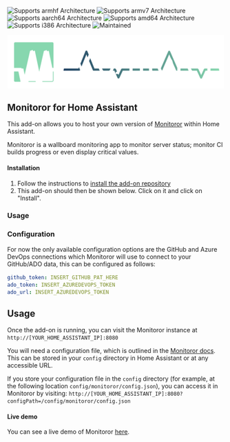 ![Supports armhf Architecture][armhf-shield]
![Supports armv7 Architecture][armv7-shield]
![Supports aarch64 Architecture][aarch64-shield]
![Supports amd64 Architecture][amd64-shield]
![Supports i386 Architecture][i386-shield]
![Maintained][maintained-shield]

![](logo.png)

## Monitoror for Home Assistant

This add-on allows you to host your own version of [Monitoror](https://github.com/monitoror/monitoror) within Home Assistant.

Monitoror is a wallboard monitoring app to monitor server status; monitor CI builds progress or even display critical values.

#### Installation

1. Follow the instructions to [install the add-on repository](https://github.com/markgaze/hassio/#installation)
2. This add-on should then be shown below. Click on it and click on "Install".

### Usage

### Configuration

For now the only available configuration options are the GitHub and Azure DevOps connections which Monitoror will use to connect to your GitHub/ADO data, this can be configured as follows:

```yaml
github_token: INSERT_GITHUB_PAT_HERE
ado_token: INSERT_AZUREDEVOPS_TOKEN
ado_url: INSERT_AZUREDEVOPS_TOKEN
```

## Usage

Once the add-on is running, you can visit the Monitoror instance at `http://[YOUR_HOME_ASSISTANT_IP]:8080`

You will need a configuration file, which is outlined in the [Monitoror docs](https://monitoror.com/documentation/#configuration). This can be stored in your `config` directory in Home Assistant or at any accessible URL.

If you store your configuration file in the `config` directory (for example, at the following location `config/monitoror/config.json`), you can access it in Monitoror by visiting: `http://[YOUR_HOME_ASSISTANT_IP]:8080?configPath=/config/monitoror/config.json`

#### Live demo

You can see a live demo of Monitoror [here](https://demo.monitoror.com/?configUrl=https://monitoror.com/assets/demo.monitoror.com-config.json).

[aarch64-shield]: https://img.shields.io/badge/aarch64-no-red.svg
[amd64-shield]: https://img.shields.io/badge/amd64-no-red.svg
[armhf-shield]: https://img.shields.io/badge/armhf-no-red.svg
[armv7-shield]: https://img.shields.io/badge/armv7-yes-green.svg
[i386-shield]: https://img.shields.io/badge/i386-no-red.svg
[maintained-shield]: https://img.shields.io/maintenance/yes/2020.svg
